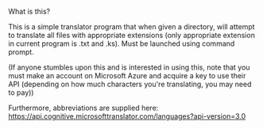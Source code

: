 What is this?

This is a simple translator program that when given a directory, will attempt to translate all files with appropriate extensions 
(only appropriate extension in current program is .txt and .ks). Must be launched using command prompt.

(If anyone stumbles upon this and is interested in using this, note that you must make an account on Microsoft Azure and 
 acquire a key to use their API (depending on how much characters you're translating, you may need to pay))
 
Furthermore, abbreviations are supplied here: https://api.cognitive.microsofttranslator.com/languages?api-version=3.0
